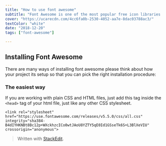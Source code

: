 ```yaml
---
title: "How to use font awesome"
subtitle: "Font Awesome is one of the most popular free icon libraries in the world of front end development"
cover: "https://ucarecdn.com/4cc6fa0b-2530-4052-aa7e-8dac03788ac3/"
textColor: "white"
date: "2018-12-20"
tags: ["font-awesome"]

---
```


## Installing Font Awesome

There are many ways of installing font awesome please think about how your project its setup so that you can pick the right installation procedure:

### The easiest way

If you are working with plain CSS and HTML files, just add this tag inside the `<head>` tag of your html file, just like any other CSS stylesheet.
```
<link rel="stylesheet" href="https://use.fontawesome.com/releases/v5.5.0/css/all.css" integrity="sha384-B4dIYHKNBt8Bc12p+WXckhzcICo0wtJAoU8YZTY5qE0Id1GSseTk6S+L3BlXeVIU" crossorigin="anonymous">
```

> Written with [StackEdit](https://stackedit.io/).
<!--stackedit_data:
eyJoaXN0b3J5IjpbLTQzMTg4MDc3OV19
-->